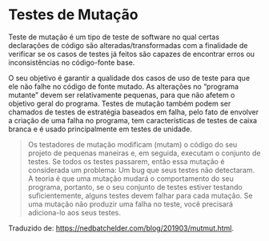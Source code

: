# Testes de Mutação
Teste de mutação é um tipo de teste de software no qual certas declarações de código são alteradas/transformadas com a finalidade de verificar se os casos de testes já 
feitos são capazes de encontrar erros ou inconsistências no código-fonte base.

O seu objetivo é garantir a qualidade dos casos de uso de teste para que ele não falhe no código de fonte mutado. As alterações no “programa mutante” devem ser 
relativamente pequenas, para que não afetem o objetivo geral do programa. Testes de mutação também podem ser chamados de testes de estratégia baseados em falha, pelo fato 
de envolver a criação de uma falha no programa, tem características de testes de caixa branca e é usado principalmente em testes de unidade.

> Os testadores de mutação modificam (mutam) o código do seu projeto de pequenas maneiras e, em seguida, executam o conjunto de testes. Se todos os testes passarem, então essa mutação é considerada um problema: Um bug que seus testes não detectaram. A teoria é que uma mutação mudará o comportamento do seu programa, portanto, se o seu conjunto de testes estiver testando suficientemente, alguns testes devem falhar para cada mutação. Se uma mutação não produzir uma falha no teste, você precisará adiciona-lo aos seus testes.
>    
Traduzido de: <https://nedbatchelder.com/blog/201903/mutmut.html>.
